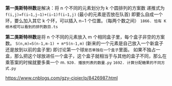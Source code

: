 **第一类斯特林数**是解决：将 n 个不同的元素划分为 k 个圆排列的方案数
递推式为 `f(i,j)=f(i−1,j−1)+(i−1)f(i−1,j)`
(最小的元素是否放在队首)
即要么自成一个环，要么加入其它 k 个环，可以插入 n−1 个位置。（每两个数之间）
`1866. 恰有 K 根木棍可以看到的排列数目.ts`

**第二类斯特林数**是将 n 个不同的元素放入 m 个相同盒子里，每个盒子非空的方案数。
`S(n,m)=S(n-1,m-1) + m*S(n-1,m)`
(新来的一个元素是自己放入一个新盒子还是放到以前的盒子里)
即讨论第一个球`是否单独在一个盒子`里面。
如果不独占一盒，那么把这个球放进任一个盒子，这个盒子就相当于与其他的盒子不同，那么在乘答案的时候就要多乘一个 m.
`920. 播放列表的数量.py`
`1692. 计算分配糖果的不同方式.py`

https://www.cnblogs.com/gzy-cjoier/p/8426987.html
